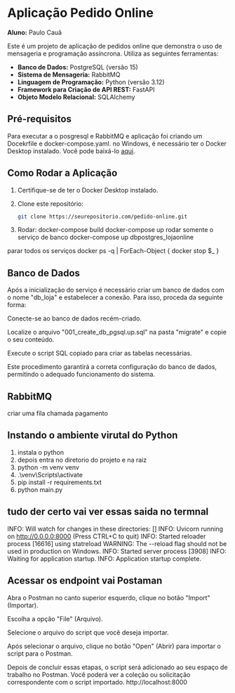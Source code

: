 
# Aplicação Pedido Online

**Aluno:** Paulo Cauã

Este é um projeto de aplicação de pedidos online que demonstra o uso de mensageria e programação assíncrona. Utiliza as seguintes ferramentas:

- **Banco de Dados:** PostgreSQL (versão 15)
- **Sistema de Mensageria:** RabbitMQ
- **Linguagem de Programação:** Python (versão 3.12)
- **Framework para Criação de API REST:** FastAPI
- **Objeto Modelo Relacional:** SQLAlchemy

## Pré-requisitos

Para executar a o posgresql e RabbitMQ e aplicação foi criando um Docekrfile e docker-compose.yaml. no Windows, é necessário ter o Docker Desktop instalado. Você pode baixá-lo [aqui](https://www.docker.com/products/docker-desktop/).

## Como Rodar a Aplicação

1. Certifique-se de ter o Docker Desktop instalado.

2. Clone este repositório:

   ```bash
   git clone https://seurepositorio.com/pedido-online.git
   

3. Rodar:
   docker-compose build
   docker-compose up 
   rodar somente o serviço de banco
    docker-compose up dbpostgres_lojaonline

parar todos os serviços
   docker ps -q | ForEach-Object { docker stop $_ }  


## Banco de Dados
   Após a inicialização do serviço é necessário criar um banco     de   dados com o nome "db_loja" e estabelecer a conexão. Para isso, proceda da seguinte forma:

Conecte-se ao banco de dados recém-criado.

Localize o arquivo "001_create_db_pgsql.up.sql" na pasta "migrate" e copie o seu conteúdo.

Execute o script SQL copiado para criar as tabelas necessárias.

Este procedimento garantirá a correta configuração do banco de dados, permitindo o adequado funcionamento do sistema. 

## RabbitMQ 
  criar uma fila chamada pagamento

## Instando o ambiente virutal do Python
   1) instala o python 
   2) depois entra no diretorio do projeto e na raiz
   3) python -m venv venv
   4) .\venv\Scripts\activate
   5) pip install -r requirements.txt 
   6) python main.py
   
   ## tudo der certo vai ver essas saida no termnal
   INFO:     Will watch for changes in these directories: []
   INFO:     Uvicorn running on http://0.0.0.0:8000 (Press CTRL+C to quit)
   INFO:     Started reloader process [16616] using statreload
   WARNING:  The --reload flag should not be used in production on Windows.
   INFO:     Started server process [3908]
   INFO:     Waiting for application startup.
   INFO:     Application startup complete.
  

 
## Acessar os endpoint vai Postaman
   
Abra o Postman no canto superior esquerdo, clique no botão "Import" (Importar).

Escolha a opção "File" (Arquivo).

Selecione o arquivo do script que você deseja importar.

Após selecionar o arquivo, clique no botão "Open" (Abrir) para importar o script para o Postman.

Depois de concluir essas etapas, o script será adicionado ao seu espaço de trabalho no Postman. Você poderá ver a coleção ou solicitação correspondente com o script importado.
http://localhost:8000



   